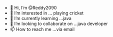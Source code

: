 - 👋 Hi, I’m @Reddy2090
- 👀 I’m interested in ... playing cricket
- 🌱 I’m currently learning ...java 
- 💞️ I’m looking to collaborate on ...java developer 
- 📫 How to reach me ...via email

<!---
Reddy2090/Reddy2090 is a ✨ special ✨ repository because its `README.md` (this file) appears on your GitHub profile.
You can click the Preview link to take a look at your changes.
--->
